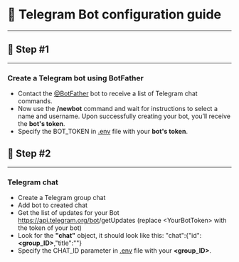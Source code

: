 # 🚀 Telegram Bot configuration guide
___

## 🤖 Step #1
___
### Create a Telegram bot using **BotFather**
- Contact the [@BotFather](https://telegram.me/BotFather) bot to receive a list of Telegram chat commands.
- Now use the **/newbot** command and wait for instructions to select a name and username. Upon successfully creating your bot, you’ll receive the **bot's token**.
- Specify the BOT_TOKEN in [.env](.env) file with your **bot's token**.


## 💬 Step #2

---
### Telegram chat
- Create a Telegram group chat
- Add bot to created chat
- Get the list of updates for your Bot https://api.telegram.org/bot<YourBotToken>/getUpdates (replace \<YourBotToken> with the token of your bot)
- Look for the **"chat"** object, it should look like this: "chat":{"id":**<group_ID>**,"title":""}
- Specify the CHAT_ID parameter in [.env](.env) file with your **<group_ID>**.
